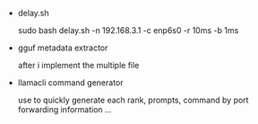 - delay.sh

    sudo bash delay.sh -n 192.168.3.1 -c enp6s0 -r 10ms -b 1ms

- gguf metadata extractor 

    after i implement the multiple file 

- llamacli command generator

    use to quickly generate each rank, prompts, command by port forwarding information ...